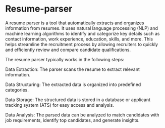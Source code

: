 # Resume-parser
A resume parser is a tool that automatically extracts and organizes information from resumes. It uses natural language processing (NLP) and machine learning algorithms to identify and categorize key details such as contact information, work experience, education, skills, and more. This helps streamline the recruitment process by allowing recruiters to quickly and efficiently review and compare candidate qualifications.

The resume parser typically works in the following steps:

Data Extraction: The parser scans the resume to extract relevant information.

Data Structuring: The extracted data is organized into predefined categories.

Data Storage: The structured data is stored in a database or applicant tracking system (ATS) for easy access and analysis.

Data Analysis: The parsed data can be analyzed to match candidates with job requirements, identify top candidates, and generate insights.
